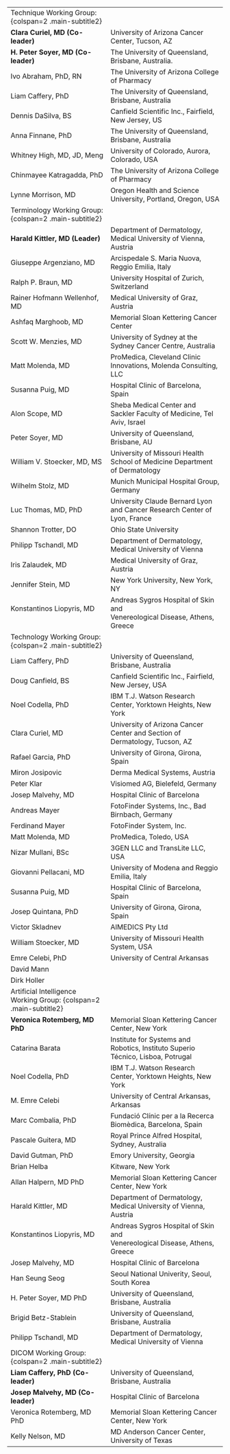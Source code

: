 | | |
| - | - |
| Technique Working Group: {colspan=2 .main-subtitle2} | |
| **Clara Curiel, MD (Co-leader)** | University of Arizona Cancer Center, Tucson, AZ |
| **H. Peter Soyer, MD (Co-leader)** | The University of Queensland, Brisbane, Australia. |
| Ivo Abraham, PhD, RN | The University of Arizona College of Pharmacy |
| Liam Caffery, PhD | The University of Queensland, Brisbane, Australia |
| Dennis DaSilva, BS | Canfield Scientific Inc., Fairfield, New Jersey, US |
| Anna Finnane, PhD | The University of Queensland, Brisbane, Australia |
| Whitney High, MD, JD, Meng | University of Colorado, Aurora, Colorado, USA |
| Chinmayee Katragadda, PhD | The University of Arizona College of Pharmacy |
| Lynne Morrison, MD | Oregon Health and Science University, Portland, Oregon, USA |
| Terminology Working Group: {colspan=2 .main-subtitle2} |  |
| **Harald Kittler, MD (Leader)** | Department of Dermatology, Medical University of Vienna, Austria |
| Giuseppe Argenziano, MD | Arcispedale S. Maria Nuova, Reggio Emilia, Italy |
| Ralph P. Braun, MD | University Hospital of Zurich, Switzerland |
| Rainer Hofmann Wellenhof, MD | Medical University of Graz, Austria |
| Ashfaq Marghoob, MD | Memorial Sloan Kettering Cancer Center |
| Scott W. Menzies, MD | University of Sydney at the Sydney Cancer Centre, Australia |
| Matt Molenda, MD | ProMedica, Cleveland Clinic Innovations, Molenda Consulting, LLC |
| Susanna Puig, MD | Hospital Clinic of Barcelona, Spain |
| Alon Scope, MD | Sheba Medical Center and Sackler Faculty of Medicine, Tel Aviv, Israel |
| Peter Soyer, MD | University of Queensland, Brisbane, AU |
| William V. Stoecker,  MD, MS | University of Missouri Health School of Medicine Department of Dermatology |
| Wilhelm Stolz, MD | Munich Municipal Hospital Group, Germany |
| Luc Thomas, MD, PhD | University Claude Bernard Lyon and Cancer Research Center of Lyon, France |
| Shannon Trotter, DO | Ohio State University |
| Philipp Tschandl, MD | Department of Dermatology, Medical University of Vienna |
| Iris Zalaudek, MD | Medical University of Graz, Austria |
| Jennifer Stein, MD | New York University, New York, NY |
| Konstantinos Liopyris, MD <br><br> | Andreas Sygros Hospital of Skin and <br> Venereological Disease, Athens, Greece |
| Technology Working Group: {colspan=2 .main-subtitle2} |  |
| Liam Caffery, PhD | University of Queensland, Brisbane, Australia |
| Doug Canfield, BS | Canfield Scientific Inc., Fairfield, New Jersey, USA |
| Noel Codella, PhD | IBM T.J. Watson Research Center, Yorktown Heights, New York |
| Clara Curiel, MD | University of Arizona Cancer Center and Section of Dermatology, Tucson, AZ |
| Rafael Garcia, PhD | University of Girona, Girona, Spain |
| Miron Josipovic | Derma Medical Systems, Austria |
| Peter Klar | Visiomed AG, Bielefeld, Germany |
| Josep Malvehy, MD | Hospital Clinic of Barcelona |
| Andreas Mayer | FotoFinder Systems, Inc., Bad Birnbach, Germany |
| Ferdinand Mayer | FotoFinder System, Inc. |
| Matt Molenda, MD | ProMedica, Toledo, USA |
| Nizar Mullani, BSc | 3GEN LLC and TransLite LLC, USA |
| Giovanni Pellacani, MD | University of Modena and Reggio Emilia, Italy |
| Susanna Puig, MD | Hospital Clinic of Barcelona, Spain |
| Josep Quintana, PhD | University of Girona, Girona, Spain |
| Victor Skladnev | AIMEDICS Pty Ltd |
| William Stoecker, MD | University of Missouri Health System, USA |
| Emre Celebi, PhD | University of Central Arkansas |
| David Mann |
| Dirk Holler |
| Artificial Intelligence Working Group: {colspan=2 .main-subtitle2} |  |
| **Veronica Rotemberg, MD PhD** | Memorial Sloan Kettering Cancer Center, New York |
| Catarina Barata | Institute for Systems and Robotics, Instituto Superio Técnico, Lisboa, Potrugal |
| Noel Codella, PhD | IBM T.J. Watson Research Center, Yorktown Heights, New York |
| M. Emre Celebi | University of Central Arkansas, Arkansas |
| Marc Combalia, PhD | Fundació Clínic per a la Recerca Biomèdica, Barcelona, Spain |
| Pascale Guitera, MD | Royal Prince Alfred Hospital, Sydney, Australia |
| David Gutman, PhD | Emory University, Georgia |
| Brian Helba | Kitware, New York |
| Allan Halpern, MD PhD | Memorial Sloan Kettering Cancer Center, New York |
| Harald Kittler, MD | Department of Dermatology, Medical University of Vienna, Austria |
| Konstantinos Liopyris, MD <br><br> | Andreas Sygros Hospital of Skin and <br> Venereological Disease, Athens, Greece |
| Josep Malvehy, MD | Hospital Clinic of Barcelona |
| Han Seung Seog | Seoul National Univerity, Seoul, South Korea |
| H. Peter Soyer, MD PhD | University of Queensland, Brisbane, Australia |
| Brigid Betz-Stablein | University of Queensland, Brisbane, Australia |
| Philipp Tschandl, MD | Department of Dermatology, Medical University of Vienna |
| DICOM Working Group: {colspan=2 .main-subtitle2} |  |
| **Liam Caffery, PhD (Co-leader)** | University of Queensland, Brisbane, Australia |
| **Josep Malvehy, MD (Co-leader)** | Hospital Clinic of Barcelona |
| Veronica Rotemberg, MD PhD | Memorial Sloan Kettering Cancer Center, New York |
| Kelly Nelson, MD | MD Anderson Cancer Center, University of Texas |
